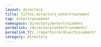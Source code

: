 ```yaml
---
layout: directory
title: titles.directory_entertrainment
tag: entertrainement
namespace: directory/entertrainment
permalink: /directory/entertrainment/
permalink_fr: /repertoire/divertissement/
category: directory
---
```

